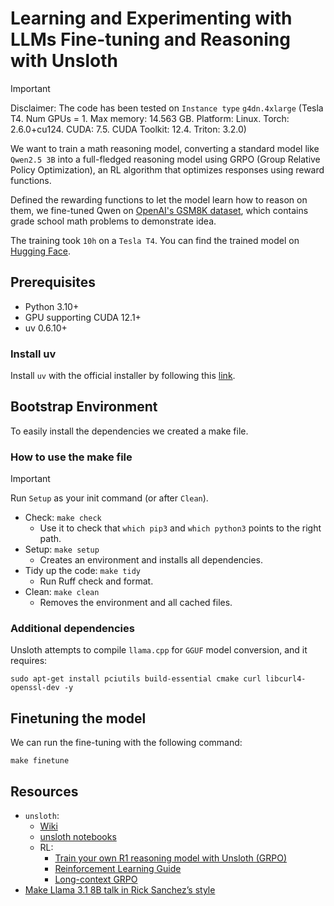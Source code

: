 # Learning and Experimenting with LLMs Fine-tuning and Reasoning with Unsloth

> [!IMPORTANT]
> Disclaimer:
> The code has been tested on `Instance type` `g4dn.4xlarge` (Tesla T4. Num GPUs = 1. Max memory: 14.563 GB. Platform: Linux.
> Torch: 2.6.0+cu124. CUDA: 7.5. CUDA Toolkit: 12.4. Triton: 3.2.0)

We want to train a math reasoning model, converting a standard model like `Qwen2.5 3B` into a full-fledged reasoning model using GRPO (Group Relative Policy Optimization), 
an RL algorithm that optimizes responses using reward functions. 

Defined the rewarding functions to let the model learn how to reason on them, we fine-tuned Qwen on [OpenAI's GSM8K dataset](https://huggingface.co/datasets/openai/gsm8k),
which contains grade school math problems to demonstrate idea.

The training took `10h` on a `Tesla T4`.
You can find the trained model on [Hugging Face](https://huggingface.co/ugriffo/Qwen2.5-3B-Instruct-Math-Reasoning-GGUF).

## Prerequisites
* Python 3.10+
* GPU supporting CUDA 12.1+
* uv 0.6.10+

### Install uv

Install `uv` with the official installer by following
this [link](https://docs.astral.sh/uv/getting-started/installation/).

## Bootstrap Environment

To easily install the dependencies we created a make file.

### How to use the make file

> [!IMPORTANT]
> Run `Setup` as your init command (or after `Clean`).

* Check: ```make check```
    * Use it to check that `which pip3` and `which python3` points to the right path.
* Setup: ```make setup```
    * Creates an environment and installs all dependencies.
* Tidy up the code: ```make tidy```
    * Run Ruff check and format.
* Clean: ```make clean```
    * Removes the environment and all cached files.

### Additional dependencies

Unsloth attempts to compile `llama.cpp` for `GGUF` model conversion, and it requires:
```
sudo apt-get install pciutils build-essential cmake curl libcurl4-openssl-dev -y
```

## Finetuning the model

We can run the fine-tuning with the following command:
```shell
make finetune
```

## Resources
- `unsloth`:
  - [Wiki](https://github.com/unslothai/unsloth/wiki) 
  - [unsloth notebooks](https://github.com/unslothai/notebooks/)
  - RL:
    - [Train your own R1 reasoning model with Unsloth (GRPO)](https://unsloth.ai/blog/r1-reasoning)
    - [Reinforcement Learning Guide](https://docs.unsloth.ai/basics/reinforcement-learning-guide)
    - [Long-context GRPO](https://unsloth.ai/blog/grpo)
- [Make Llama 3.1 8B talk in Rick Sanchez’s style](https://github.com/neural-maze/neural-hub/tree/master/rick-llm)
